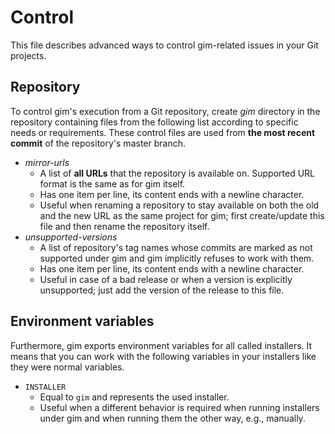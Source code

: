 # Control

This file describes advanced ways to control gim-related issues in your Git projects.

## Repository

To control gim's execution from a Git repository, create *gim* directory in the repository containing files from the following list according to specific needs or requirements. These control files are used from **the most recent commit** of the repository's master branch.

* *mirror-urls*
  * A list of **all URLs** that the repository is available on. Supported URL format is the same as for gim itself.
  * Has one item per line, its content ends with a newline character.
  * Useful when renaming a repository to stay available on both the old and the new URL as the same project for gim; first create/update this file and then rename the repository itself.
* *unsupported-versions*
  * A list of repository's tag names whose commits are marked as not supported under gim and gim implicitly refuses to work with them.
  * Has one item per line, its content ends with a newline character.
  * Useful in case of a bad release or when a version is explicitly unsupported; just add the version of the release to this file.

## Environment variables

Furthermore, gim exports environment variables for all called installers. It means that you can work with the following variables in your installers like they were normal variables.

* `INSTALLER`
  * Equal to `gim` and represents the used installer.
  * Useful when a different behavior is required when running installers under gim and when running them the other way, e.g., manually.
